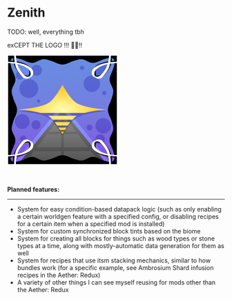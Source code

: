 # Zenith

TODO: well, everything tbh


exCEPT THE LOGO !!! 🥳🎉‼️

![Banner image](assets/zenith.png)

<br>

**Planned features:**

---

- System for easy condition-based datapack logic (such as only enabling a certain worldgen feature with a specified config, or disabling recipes for a certain item when a specified mod is installed)
- System for custom synchronized block tints based on the biome
- System for creating all blocks for things such as wood types or stone types at a time, along with mostly-automatic data generation for them as well
- System for recipes that use itsm stacking mechanics, similar to how bundles work (for a specific example, see Ambrosium Shard infusion recipes in the Aether: Redux)
- A variety of other things I can see myself reusing for mods other than the Aether: Redux
